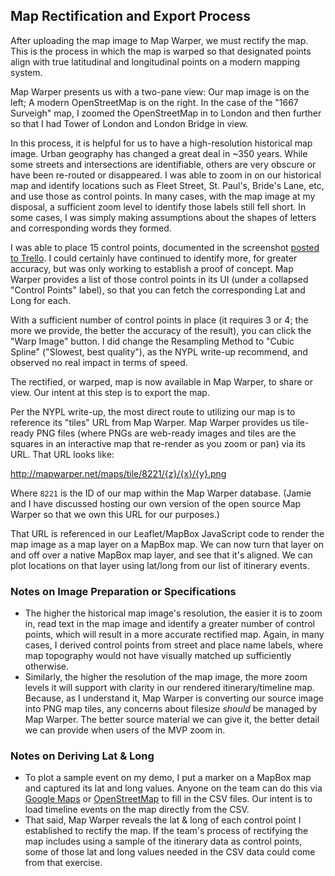 ## Map Rectification and Export Process

After uploading the map image to Map Warper, we must rectify the map. This is the process in which the map is warped so that designated points align with true latitudinal and longitudinal points on a modern mapping system.

Map Warper presents us with a two-pane view: Our map image is on the left; A modern OpenStreetMap is on the right. In the case of the "1667 Surveigh" map, I zoomed the OpenStreetMap in to London and then further so that I had Tower of London and London Bridge in view.

In this process, it is helpful for us to have a high-resolution historical map image. Urban geography has changed a great deal in ~350 years. While some streets and intersections are identifiable, others are very obscure or have been re-routed or disappeared. I was able to zoom in on our historical map and identify locations such as Fleet Street, St. Paul's, Bride's Lane, etc, and use those as control points. In many cases, with the map image at my disposal, a sufficient zoom level to identify those labels still fell short. In some cases, I was simply making assumptions about the shapes of letters and corresponding words they formed.

I was able to place 15 control points, documented in the screenshot [posted to Trello](https://trello.com/c/wKtLWHQ1/31-phase-1-map-test-completed). I could certainly have continued to identify more, for greater accuracy, but was only working to establish a proof of concept. Map Warper provides a list of those control points in its UI (under a collapsed "Control Points" label), so that you can fetch the corresponding Lat and Long for each.

With a sufficient number of control points in place (it requires 3 or 4; the more we provide, the better the accuracy of the result), you can click the "Warp Image" button. I did change the Resampling Method to "Cubic Spline" ("Slowest, best quality"), as the NYPL write-up recommend, and observed no real impact in terms of speed.

The rectified, or warped, map is now available in Map Warper, to share or view. Our intent at this step is to export the map.

Per the NYPL write-up, the most direct route to utilizing our map is to reference its "tiles" URL from Map Warper. Map Warper provides us tile-ready PNG files (where PNGs are web-ready images and tiles are the squares in an interactive map that re-render as you zoom or pan) via its URL. That URL looks like:

http://mapwarper.net/maps/tile/8221/{z}/{x}/{y}.png

Where `8221` is the ID of our map within the Map Warper database. (Jamie and I have discussed hosting our own version of the open source Map Warper so that we own this URL for our purposes.)

That URL is referenced in our Leaflet/MapBox JavaScript code to render the map image as a map layer on a MapBox map. We can now turn that layer on and off over a native MapBox map layer, and see that it's aligned. We can plot locations on that layer using lat/long from our list of itinerary events.

### Notes on Image Preparation or Specifications

* The higher the historical map image's resolution, the easier it is to zoom in, read text in the map image and identify a greater number of control points, which will result in a more accurate rectified map. Again, in many cases, I derived control points from street and place name labels, where map topography would not have visually matched up sufficiently otherwise.
* Similarly, the higher the resolution of the map image, the more zoom levels it will support with clarity in our rendered itinerary/timeline map. Because, as I understand it, Map Warper is converting our source image into PNG map tiles, any concerns about filesize *should* be managed by Map Warper. The better source material we can give it, the better detail we can provide when users of the MVP zoom in.

### Notes on Deriving Lat & Long

* To plot a sample event on my demo, I put a marker on a MapBox map and captured its lat and long values. Anyone on the team can do this via [Google Maps](http://maps.google.com) or [OpenStreetMap](http://www.openstreetmap.org) to fill in the CSV files. Our intent is to load timeline events on the map directly from the CSV.
* That said, Map Warper reveals the lat & long of each control point I established to rectify the map. If the team's process of rectifying the map includes using a sample of the itinerary data as control points, some of those lat and long values needed in the CSV data could come from that exercise.

